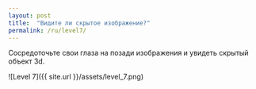 ```yaml
---
layout: post
title:  "Видите ли скрытое изображение?"
permalink: /ru/level7/
---
```

Сосредоточьте свои глаза на позади изображения и увидеть скрытый объект 3d.

![Level 7]({{ site.url }}/assets/level_7.png)